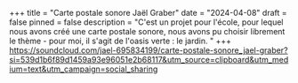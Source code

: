 +++
title = "Carte postale sonore Jaël Graber"
date = "2024-04-08"
draft = false
pinned = false
description = "C'est un projet pour l'école, pour lequel nous avons créé une carte postale sonore, nous avons pu choisir librement le thème - pour moi, il s'agit de l'oasis verte : le jardin. "
+++
https://soundcloud.com/jael-695834199/carte-postale-sonore_jael-graber?si=539d1b6f89d1459a93e96051e2b68117&utm_source=clipboard&utm_medium=text&utm_campaign=social_sharing